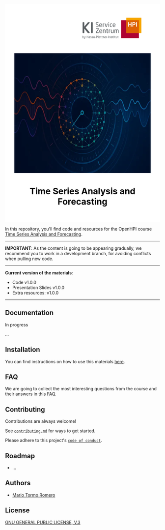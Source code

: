 <div style="background-color: #ffffff; color: #000000; padding: 30px;">
    <p style="text-align:right;"><img src="./media/images/kisz_logo.png" alt="kisz logo" width="192" height="69" style="margin-right: 30px; margin-bottom:30px;"></p>
    <p style="text-align:center;"><img src="./media/images/mooc_image.png" alt="mooc image" width="628" height="390"></p>
    <h1 style="text-align:center;"> Time Series Analysis and Forecasting </h1>
</div>

In this repository, you'll find code and resources for the OpenHPI course [Time Series Analysis and Forecasting](https://open.hpi.de/courses/timeseries2025).

---

**IMPORTANT**: As the content is going to be appearing gradually, we recommend you to work in a development branch, for avoiding conflicts when pulling new code.  

---

**Current version of the materials**:

- Code v1.0.0
- Presentation Slides v1.0.0
- Extra resources: v1.0.0

---

## Documentation

In progress

...

## Installation

You can find instructions on how to use this materials [here](/notebooks/01_Introduction.ipynb).

## FAQ

We are going to collect the most interesting questions from the course and their answers in this [FAQ](FAQ.md).

## Contributing

Contributions are always welcome!

See [`contributing.md`](contributing.md) for ways to get started.

Please adhere to this project's [`code of conduct`](CODE_OF_CONDUCT.md).

## Roadmap

- ...

## Authors

- [Mario Tormo Romero](https://github.com/mt0rm0)

## License

[GNU GENERAL PUBLIC LICENSE, V.3](LICENSE)


